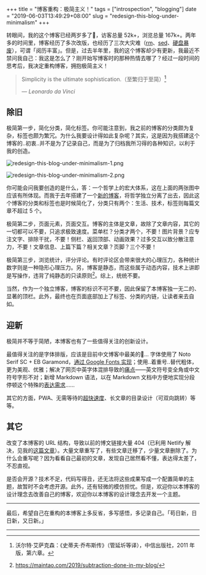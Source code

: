 +++
title = "博客重构：极简主义！"
tags = ["introspection", "blogging"]
date = "2019-06-03T13:49:29+08:00"
slug = "redesign-this-blog-under-minimalism"
+++

转眼间，我的这个博客已经两岁多了👴，访客总量 52k+，浏览总量 167k+。两年多的时间里，博客经历了多次改版，也经历了三次大灾难（[rm](/tech/rebuild-this-blog-due-to-rm/)、[sed](/tech/a-tragedy-due-to-sed/)、[硬盘暴废](/tech/the-importance-of-data-backup/)），可谓「阅历丰富」。但是，过去半年里，我的这个博客却少有更新，我最近不禁问我自己：我这是怎么了？刚开始写博客时的那种热情去哪了？经过一段时间的思考后，我决定重构博客，拥抱极简主义！

> Simplicity is the ultimate sophistication.（至繁归于至简）[^1]
>
> — *Leonardo da Vinci*

## 除旧

极简第一步，简化分类，简化标签。你可能注意到，我之前的博客的分类颇为复杂，标签也颇为繁冗。为什么我要设计得如此复杂呢？其实，这是因为我搭建这个博客的..初衷..并不是为了记录自己，而是为了归档我所习得的各种知识，以利于我的创造。

![redesign-this-blog-under-minimalism-1.png](/images/redesign-this-blog-under-minimalism-1.png "之前的分类目录树")

![redesign-this-blog-under-minimalism-2.png](/images/redesign-this-blog-under-minimalism-2.png "之前的标签页面")

你可能会问我要创造的是什么，答：一个哲学上的宏大体系，这在上面的两张图中应该有所体现。而我于去年搭建了一个[新的博客](https://yixiuer.me/)，将哲学独立分离了出去，因此这个博客的分类和标签也是时候简化了，分类只有两个：生活、技术，标签则每篇文章不超过 5 个。

极简第二步，页面元素，页面交互。博客的主体是文章，故除了文章内容，其它的一切都可以不要，只追求极致速度。菜单栏？分类才两个，不要！图片背景？应专注文字、排除干扰，不要！侧栏、返回顶部、动画效果？过多交互以致分散注意力，不要！文章信息、上篇下篇？相关文章？页脚？三个不要！

极简第三步，浏览统计，评分评论。有时评论区会带来很大的心理压力，各种统计数字则是一种隐形心理压力。另，博客是静态，而这些属于动态内容，技术上讲即是写操作，违背了纯静态的只读原则[^2]。综上，统统不要。

当然，作为一个独立博客，博客的标识不可不要，因此保留了本博客独一无二的、显著的顶栏。此外，最终也在页面底部加上了标签、分类的内链，让读者来去自如。

## 迎新

极简并不等于简陋，本博客也有了一些值得关注的创新设计。

最值得关注的是字体排版，应该是目前中文博客中最美的🌚... 字体使用了 Noto Serif SC + EB Garamond，[通过 Google Fonts 实现](/tech/noto-serif-sc-added-on-google-fonts/)；使用..着重号..替代粗体，更为美观、优雅；解决了网页中英字体混排导致的[痛点](https://github.com/theme-next/hexo-theme-next/issues/462#issuecomment-435429592)——英文符号变全角或中文符号字形不对；新增 Markdown 语法，以在 Markdown 文档中方便地实现分段停顿这个特殊的[表达需求](/tech/the-philosophy-of-web-typography-text-indent-or-margin/#表达需求)……

其它的方面，PWA、无需等待的[超快速度](/tech/speed-up-hexo/)、长文章的目录设计（可双向跳转）等等。

## 其它

改变了本博客的 URL 结构，导致以前的博文链接大量 404（已利用 Netlify 解决，见我的[这篇文章](/tech/deploy-static-site-to-netlify/)）。大量文章重写了，有些文章迁移了，少量文章删除了。为什么会重写呢？因为看看自己最初的文章，发现自己居然看不懂，表达得太差了，不忍直视。

是否会开源？技术不足，代码写得丑，还无法将这些成果写成一个配置简单的主题，故暂时不会考虑开源。此外，还有轻微的模仿担忧。但是，欢迎你以本博客的设计理念去改善自己的博客，欢迎你以本博客的设计理念去开发一个主题。

---

最后，希望自己在重构的本博客上多反省，多写感悟，多记录自己。「苟日新，日日新，又日新。」

---

[^1]: 沃尔特·艾萨克森：《史蒂夫·乔布斯传》（管延圻等译），中信出版社，2011 年版，第六章。
[^2]: https://maintao.com/2019/subtraction-done-in-my-blog/
